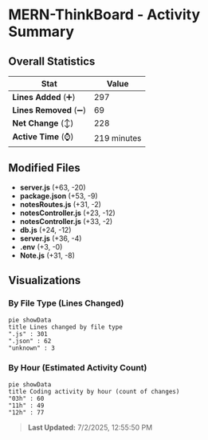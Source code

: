 # MERN-ThinkBoard - Activity Summary 

## Overall Statistics

| Stat                   | Value                                                             |
| ---------------------- | ----------------------------------------------------------------- |
| **Lines Added** (➕)   | 297                                          |
| **Lines Removed** (➖) | 69                                        |
| **Net Change** (↕)    | 228                |
| **Active Time** (⌚)   | 219 minutes |


## Modified Files
- **server.js** (+63, -20)
- **package.json** (+53, -9)
- **notesRoutes.js** (+31, -2)
- **notesController.js** (+23, -12)
- **notesController.js** (+33, -2)
- **db.js** (+24, -12)
- **server.js** (+36, -4)
- **.env** (+3, -0)
- **Note.js** (+31, -8)

## Visualizations

### By File Type (Lines Changed)

```mermaid
pie showData
title Lines changed by file type
".js" : 301
".json" : 62
"unknown" : 3
```

### By Hour (Estimated Activity Count)

```mermaid
pie showData
title Coding activity by hour (count of changes)
"03h" : 60
"11h" : 49
"12h" : 77
```


> **Last Updated:** 7/2/2025, 12:55:50 PM